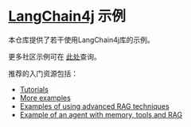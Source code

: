 # [LangChain4j](https://github.com/langchain4j/langchain4j) 示例

本仓库提供了若干使用LangChain4j库的示例。

更多社区示例可在 [此处](https://github.com/langchain4j/langchain4j-community-examples)查询。

推荐的入门资源包括：
- [Tutorials](https://github.com/langchain4j/langchain4j-examples/tree/main/tutorials/src/main/java)
- [More examples](https://github.com/langchain4j/langchain4j-examples/tree/main/other-examples/src/main/java)
- [Examples of using advanced RAG techniques](https://github.com/langchain4j/langchain4j-examples/tree/main/rag-examples/src/main/java)
- [Example of an agent with memory, tools and RAG](https://github.com/langchain4j/langchain4j-examples/blob/5a19b723661530cf64846a256e2b01b060e7fb0b/customer-support-agent-example/src/main/java/dev/langchain4j/example/CustomerSupportAgentApplication.java#L39)
